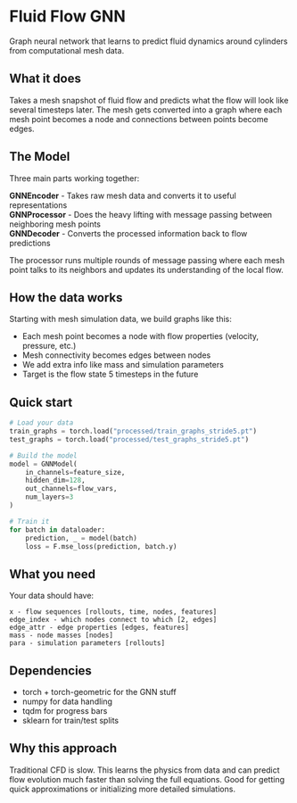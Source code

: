 # Fluid Flow GNN

Graph neural network that learns to predict fluid dynamics around cylinders from computational mesh data.

## What it does

Takes a mesh snapshot of fluid flow and predicts what the flow will look like several timesteps later. The mesh gets converted into a graph where each mesh point becomes a node and connections between points become edges.

## The Model

Three main parts working together:

**GNNEncoder** - Takes raw mesh data and converts it to useful representations  
**GNNProcessor** - Does the heavy lifting with message passing between neighboring mesh points  
**GNNDecoder** - Converts the processed information back to flow predictions  

The processor runs multiple rounds of message passing where each mesh point talks to its neighbors and updates its understanding of the local flow.

## How the data works

Starting with mesh simulation data, we build graphs like this:
- Each mesh point becomes a node with flow properties (velocity, pressure, etc.)
- Mesh connectivity becomes edges between nodes  
- We add extra info like mass and simulation parameters
- Target is the flow state 5 timesteps in the future

## Quick start

```python
# Load your data
train_graphs = torch.load("processed/train_graphs_stride5.pt") 
test_graphs = torch.load("processed/test_graphs_stride5.pt")

# Build the model
model = GNNModel(
    in_channels=feature_size,
    hidden_dim=128, 
    out_channels=flow_vars,
    num_layers=3
)

# Train it
for batch in dataloader:
    prediction, _ = model(batch)
    loss = F.mse_loss(prediction, batch.y)
```

## What you need

Your data should have:
```
x - flow sequences [rollouts, time, nodes, features]  
edge_index - which nodes connect to which [2, edges]
edge_attr - edge properties [edges, features]
mass - node masses [nodes]  
para - simulation parameters [rollouts]
```

## Dependencies
- torch + torch-geometric for the GNN stuff
- numpy for data handling  
- tqdm for progress bars
- sklearn for train/test splits

## Why this approach

Traditional CFD is slow. This learns the physics from data and can predict flow evolution much faster than solving the full equations. Good for getting quick approximations or initializing more detailed simulations.

